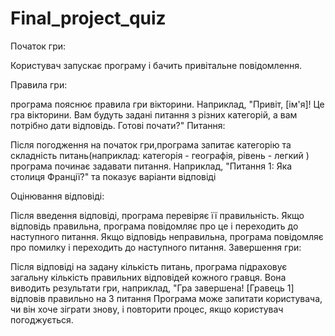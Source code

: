 # Final_project_quiz
Початок гри:

Користувач запускає програму і бачить привітальне повідомлення.

Правила гри:

програма пояснює правила гри вікторини.
Наприклад, "Привіт, [ім'я]! Це гра вікторини. Вам будуть задані питання з різних категорій, а вам потрібно дати відповідь. Готові почати?"
Питання:

Після погодження на початок гри,програма запитає категорію та складність питань(наприклад: категорія - географія, рівень - легкий )
 програма починає задавати питання.
Наприклад, "Питання 1: Яка столиця Франції?" та показує варіанти відповіді

Оцінювання відповіді:

Після введення відповіді, програма перевіряє її правильність.
Якщо відповідь правильна, програма повідомляє про це і переходить до наступного питання.
Якщо відповідь неправильна, програма повідомляє про помилку і переходить до наступного питання.
Завершення гри:

Після відповіді на задану кількість питань, програма підраховує загальну кількість правильних відповідей кожного гравця.
Вона виводить результати гри, наприклад, "Гра завершена! [Гравець 1] відповів правильно на 3 питання
Програма може запитати користувача, чи він хоче зіграти знову, і повторити процес, якщо користувач погоджується.
